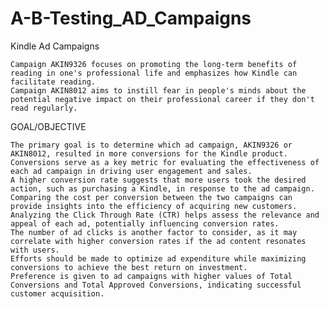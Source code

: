 # A-B-Testing_AD_Campaigns

Kindle Ad Campaigns

    Campaign AKIN9326 focuses on promoting the long-term benefits of reading in one's professional life and emphasizes how Kindle can facilitate reading.
    Campaign AKIN8012 aims to instill fear in people's minds about the potential negative impact on their professional career if they don't read regularly.

GOAL/OBJECTIVE

    The primary goal is to determine which ad campaign, AKIN9326 or AKIN8012, resulted in more conversions for the Kindle product.
    Conversions serve as a key metric for evaluating the effectiveness of each ad campaign in driving user engagement and sales.
    A higher conversion rate suggests that more users took the desired action, such as purchasing a Kindle, in response to the ad campaign.
    Comparing the cost per conversion between the two campaigns can provide insights into the efficiency of acquiring new customers.
    Analyzing the Click Through Rate (CTR) helps assess the relevance and appeal of each ad, potentially influencing conversion rates.
    The number of ad clicks is another factor to consider, as it may correlate with higher conversion rates if the ad content resonates with users.
    Efforts should be made to optimize ad expenditure while maximizing conversions to achieve the best return on investment.
    Preference is given to ad campaigns with higher values of Total Conversions and Total Approved Conversions, indicating successful customer acquisition.
